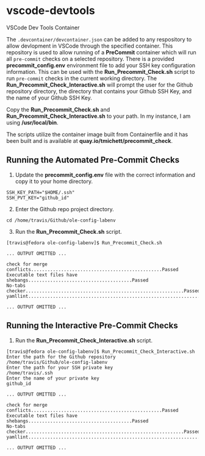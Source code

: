 # vscode-devtools
VSCode Dev Tools Container

The `.devcontainer/devcontainer.json` can be added to any respository to allow devlopment in VSCode through the specified container. This repository is used to allow running of a **PreCommit** container which will run all `pre-commit` checks on a selected repository. There is a provided **precommit_config.env** environment file to add your SSH key configuration information. This can be used with the **Run_Precommit_Check.sh** script to run `pre-commit` checks in the current working directory. The **Run_Precommit_Check_Interactive.sh** will prompt the user for the Github repository directory, the directory that contains your Github SSH Key, and the name of your Github SSH Key.

Copy the **Run_Precommit_Check.sh** and **Run_Precommit_Check_Interactive.sh** to your path. In my instance, I am using **/usr/local/bin**.

The scripts utilize the container image built from Containerfile and it has been built and is available at **quay.io/tmichett/precommit_check**.

## Running the Automated Pre-Commit Checks

1. Update the **precommit_config.env** file with the correct information and copy it to your home directory.
```
SSH_KEY_PATH="$HOME/.ssh"
SSH_PVT_KEY="github_id"
```

2. Enter the Github repo project directory.
```
cd /home/travis/Github/ole-config-labenv
```

3. Run the **Run_Precommit_Check.sh** script.
```
[travis@fedora ole-config-labenv]$ Run_Precommit_Check.sh

... OUTPUT OMITTED ...

check for merge conflicts................................................Passed
Executable text files have shebangs......................................Passed
No-tabs checker..........................................................Passed
yamllint.................................................................Passed

... OUTPUT OMITTED ...
```

## Running the Interactive Pre-Commit Checks

1. Run the **Run_Precommit_Check_Interactive.sh** script.
```
[travis@fedora ole-config-labenv]$ Run_Precommit_Check_Interactive.sh
Enter the path for the Github repository
/home/travis/Github/ole-config-labenv
Enter the path for your SSH private key
/home/travis/.ssh
Enter the name of your private key
github_id

... OUTPUT OMITTED ...

check for merge conflicts................................................Passed
Executable text files have shebangs......................................Passed
No-tabs checker..........................................................Passed
yamllint.................................................................Passed

... OUTPUT OMITTED ...
```

